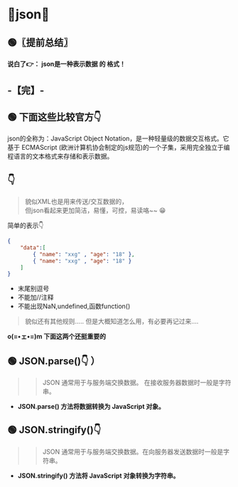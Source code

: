 # 🥝json🥝


## 🟢〖提前总结〗
**说白了👉： json是一种表示数据 的 格式！**  


-【完】-
---

## 🟢 下面这些比较官方👇

json的全称为：JavaScript Object Notation，是一种轻量级的数据交互格式。它基于 ECMAScript (欧洲计算机协会制定的js规范)的一个子集，采用完全独立于编程语言的文本格式来存储和表示数据。

## 👇

>貌似XML也是用来传送/交互数据的，      
但json看起来更加简洁，易懂，可控，易读咯~~ 😁

简单的表示👇
```json
{
    "data":[
        { "name": "xxg" , "age": "18" },
        { "name": "xxg" , "age": "18" }   
    ]
}
```
- 末尾别逗号
- 不能加//注释
- 不能出现NaN,undefined,函数function()
>貌似还有其他规则..... 但是大概知道怎么用，有必要再记过来....

**o(=•ェ•=)m 下面这两个还挺重要的**

## 🟢 JSON.parse()👇 ）
>>JSON 通常用于与服务端交换数据。 在接收服务器数据时一般是字符串。  
- **JSON.parse() 方法将数据转换为 JavaScript 对象。**  

## 🟢 JSON.stringify()👇
>>JSON 通常用于与服务端交换数据。在向服务器发送数据时一般是字符串。  
- **JSON.stringify() 方法将 JavaScript 对象转换为字符串。**   